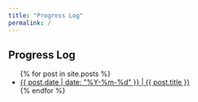 ```yaml
---
title: "Progress Log"
permalink: /
---
```


## Progress Log

<ul>
  {% for post in site.posts %}
    <li>
       <a href="{{ post.url }}">{{ post.date | date: "%Y-%m-%d" }} | {{ post.title }}</a>
    </li>
  {% endfor %}
</ul>
